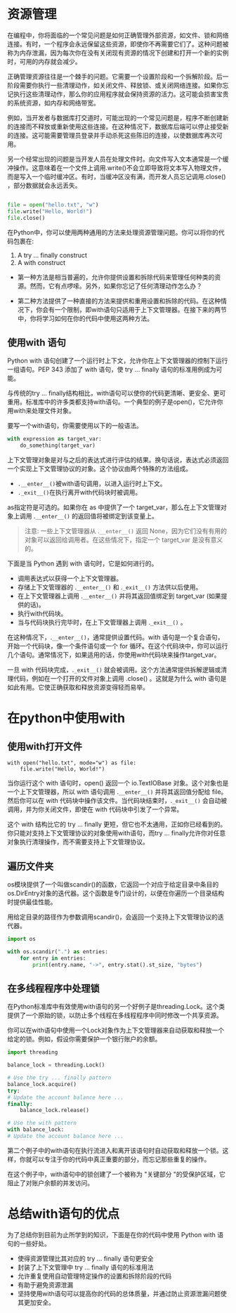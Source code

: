 # 资源管理

在编程中，你将面临的一个常见问题是如何正确管理外部资源，如文件、锁和网络连接。有时，一个程序会永远保留这些资源，即使你不再需要它们了。这种问题被称为内存泄漏，因为每次你在没有关闭现有资源的情况下创建和打开一个新的实例时，可用的内存就会减少。

正确管理资源往往是一个棘手的问题。它需要一个设置阶段和一个拆解阶段。后一阶段需要你执行一些清理动作，如关闭文件、释放锁、或关闭网络连接。如果你忘记执行这些清理动作，那么你的应用程序就会保持资源的活力。这可能会损害宝贵的系统资源，如内存和网络带宽。

例如，当开发者与数据库打交道时，可能出现的一个常见问题是，程序不断创建新的连接而不释放或重新使用这些连接。在这种情况下，数据库后端可以停止接受新的连接。这可能需要管理员登录并手动杀死这些陈旧的连接，以使数据库再次可用。

另一个经常出现的问题是当开发人员在处理文件时。向文件写入文本通常是一个缓冲操作。这意味着在一个文件上调用.write()不会立即导致将文本写入物理文件，而是写入一个临时缓冲区。有时，当缓冲区没有满，而开发人员忘记调用.close()
，部分数据就会永远丢失。

```python

file = open("hello.txt", "w")
file.write("Hello, World!")
file.close()
```

在Python中，你可以使用两种通用的方法来处理资源管理问题。你可以将你的代码包裹在:

1. A try … finally construct
2. A with construct

- 第一种方法是相当普遍的，允许你提供设置和拆除代码来管理任何种类的资源。然而，它有点啰嗦。另外，如果你忘记了任何清理动作怎么办？

- 第二种方法提供了一种直接的方法来提供和重用设置和拆除的代码。在这种情况下，你会有一个限制，即with语句只适用于上下文管理器。在接下来的两节中，你将学习如何在你的代码中使用这两种方法。

## 使用with 语句

Python with 语句创建了一个运行时上下文，允许你在上下文管理器的控制下运行一组语句。PEP 343 添加了 with 语句，使 try ... finally 语句的标准用例成为可能。

与传统的try ... finally结构相比，with语句可以使你的代码更清晰、更安全、更可重用。标准库中的许多类都支持with语句。一个典型的例子是open()，它允许你用with来处理文件对象。

要写一个with语句，你需要使用以下的一般语法。

```python
with expression as target_var:
    do_something(target_var)
```

上下文管理对象是对与之后的表达式进行评估的结果。换句话说，表达式必须返回一个实现上下文管理协议的对象。这个协议由两个特殊的方法组成。

- `.__enter__()`被with语句调用，以进入运行时上下文。
- `._exit__()`在执行离开with代码块时被调用。

as指定符是可选的。如果你在 as 中提供了一个 target_var，那么在上下文管理对象上调用 .`__enter__()` 的返回值将被绑定到该变量上。

> 注意: 一些上下文管理器从 .`__enter__()` 返回 None，因为它们没有有用的对象可以返回给调用者。在这些情况下，指定一个 target_var 是没有意义的。

下面是当 Python 遇到 with 语句时，它是如何进行的。

- 调用表达式以获得一个上下文管理器。
- 存储上下文管理器的 .`__enter__()` 和 .`_exit__()` 方法供以后使用。
- 在上下文管理器上调用 .`__enter__()` 并将其返回值绑定到 target_var (如果提供的话)。
- 执行with代码块。
- 当与代码块执行完毕时，在上下文管理器上调用 .`_exit__()` 。

在这种情况下，.`__enter__()`，通常提供设置代码。with 语句是一个复合语句，开始一个代码块，像一个条件语句或一个 for
循环。在这个代码块中，你可以运行几个语句。通常情况下，如果适用的话，你使用with代码块来操作target_var。

一旦 with 代码块完成，.`_exit__()` 就会被调用。这个方法通常提供拆解逻辑或清理代码，例如在一个打开的文件对象上调用 .close() 。这就是为什么 with 语句是如此有用。它使正确获取和释放资源变得轻而易举。

# 在python中使用with

## 使用with打开文件

```python3
with open("hello.txt", mode="w") as file:
    file.write("Hello, World!")
```

当你运行这个 with 语句时，open() 返回一个 io.TextIOBase 对象。这个对象也是一个上下文管理器，所以 with 语句调用 .`__enter__()` 并将其返回值分配给 file。然后你可以在 with
代码块中操作该文件。当代码块结束时，.`_exit__()` 会自动被调用，并为你关闭文件，即使在 with 代码块中引发了一个异常。

这个 with 结构比它的 try ... finally 更短，但它也不太通用，正如你已经看到的。你只能对支持上下文管理协议的对象使用with语句，而try ... finally允许你对任意对象执行清理操作，而不需要支持上下文管理协议。

## 遍历文件夹

os模块提供了一个叫做scandir()的函数，它返回一个对应于给定目录中条目的os.DirEntry对象的迭代器。这个函数是专门设计的，以便在你遍历一个目录结构时提供最佳性能。

用给定目录的路径作为参数调用scandir()，会返回一个支持上下文管理协议的迭代器。

```python
import os

with os.scandir(".") as entries:
    for entry in entries:
        print(entry.name, "->", entry.stat().st_size, "bytes")
```

## 在多线程程序中处理锁

在Python标准库中有效使用with语句的另一个好例子是threading.Lock。这个类提供了一个原始的锁，以防止多个线程在多线程程序中同时修改一个共享资源。

你可以在with语句中使用一个Lock对象作为上下文管理器来自动获取和释放一个给定的锁。例如，假设你需要保护一个银行账户的余额。

```python
import threading

balance_lock = threading.Lock()

# Use the try ... finally pattern
balance_lock.acquire()
try:
# Update the account balance here ...
finally:
    balance_lock.release()

# Use the with pattern
with balance_lock:
# Update the account balance here ...
```

第二个例子中的with语句在执行流进入和离开该语句时自动获取和释放一个锁。这样，你就可以专注于你的代码中真正重要的部分，而忘记那些重复的操作。

在这个例子中，with语句中的锁创建了一个被称为 "关键部分 "的受保护区域，它阻止了对账户余额的并发访问。

# 总结with语句的优点

为了总结你到目前为止所学到的知识，下面是在你的代码中使用 Python with 语句的一些好处。

- 使得资源管理比其对应的 try ... finally 语句更安全
- 封装了上下文管理中 try ... finally 语句的标准用法
- 允许重复使用自动管理特定操作的设置和拆除阶段的代码
- 有助于避免资源泄漏
- 坚持使用with语句可以提高你的代码的总体质量，并通过防止资源泄漏问题使其更加安全。
